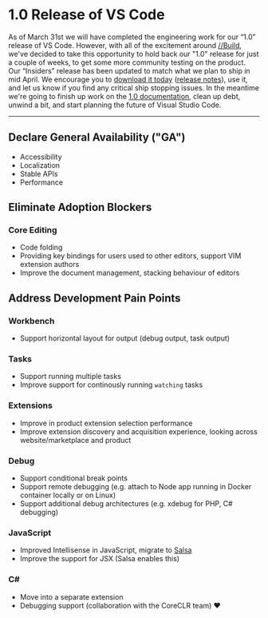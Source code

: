 # 1.0 Release of VS Code

As of March 31st we will have completed the engineering work for our “1.0” release of VS Code. However, with all of the excitement around [//Build](https://build.microsoft.com/), we've decided to take this opportunity to hold back our "1.0" release for just a couple of weeks, to get some more community testing on the product. Our “Insiders” release has been updated to match what we plan to ship in mid April. We encourage you to [download it today](http://code.visualstudio.com/insiders?wt.mc_id=DX_835018&utm_source=blogs&utm_medium=ms%20editorial&utm_campaign=GH%20Roadmap%201-0%20Update) ([release notes](https://github.com/Microsoft/vscode-docs/blob/vnext/release-notes/latest.md)), use it, and let us know if you find any critical ship stopping issues. In the meantime we're going to finish up work on the [1.0 documentation](https://github.com/Microsoft/vscode-docs/tree/vnext/docs), clean up debt, unwind a bit, and start planning the future of Visual Studio Code.

----

## Declare General Availability ("GA")
* Accessibility
* Localization
* Stable APIs
* Performance

## Eliminate Adoption Blockers
### Core Editing
* Code folding
* Providing key bindings for users used to other editors, support VIM extension authors
* Improve the document management, stacking behaviour of editors

## Address Development Pain Points
### Workbench
* Support horizontal layout for output (debug output, task output)

### Tasks
* Support running multiple tasks
* Improve support for continously running `watching` tasks

### Extensions
* Improve in product extension selection performance
* Improve extension discovery and acquisition experience, looking across website/marketplace and product

### Debug
* Support conditional break points
* Support remote debugging (e.g. attach to Node app running in Docker container locally or on Linux)
* Support additional debug architectures (e.g. xdebug for PHP, C# debugging)

### JavaScript
* Improved Intellisense in JavaScript, migrate to [Salsa](https://github.com/Microsoft/TypeScript/issues/4789)
* Improve the support for JSX (Salsa enables this)

### C&#35;
* Move into a separate extension
* Debugging support (collaboration with the CoreCLR team) :heart:
